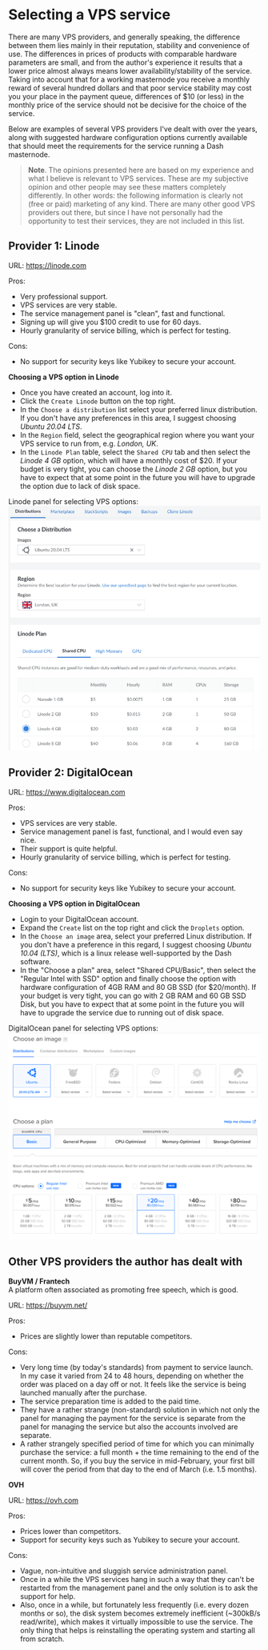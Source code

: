 # Selecting a VPS service
There are many VPS providers, and generally speaking, the difference between them lies mainly in their reputation, stability and convenience of use. The differences in prices of products with comparable hardware parameters are small, and from the author's experience it results that a lower price almost always means lower availability/stability of the service. Taking into account that for a working masternode you receive a monthly reward of several hundred dollars and that poor service stability may cost you your place in the payment queue, differences of $10 (or less) in the monthly price of the service should not be decisive for the choice of the service.

Below are examples of several VPS providers I've dealt with over the years, along with suggested hardware configuration options currently available that should meet the requirements for the service running a Dash masternode.

> **Note**. The opinions presented here are based on my experience and what I believe is relevant to VPS services. These are my subjective opinion and other people may see these matters completely differently. In other words: the following information is clearly not (free or paid) marketing of any kind. There are many other good VPS providers out there, but since I have not personally had the opportunity to test their services, they are not included in this list.

## Provider 1: Linode
URL: https://linode.com  

Pros:  
* Very professional support.
* VPS services are very stable.
* The service management panel is "clean", fast and functional.
* Signing up will give you $100 credit to use for 60 days.
* Hourly granularity of service billing, which is perfect for testing.

Cons:
* No support for security keys like Yubikey to secure your account.

**Choosing a VPS option in Linode**
* Once you have created an account, log into it.
* Click the `Create Linode` button on the top right.
* In the `Choose a distribution` list select your preferred linux distribution. If you don't have any preferences in this area, I suggest choosing *Ubuntu 20.04 LTS*.
* In the `Region` field, select the geographical region where you want your VPS service to run from, e.g. *London, UK*.
* In the `Linode Plan` table, select the `Shared CPU` tab and then select the *Linode 4 GB* option, which will have a monthly cost of $20. If your budget is very tight, you can choose the *Linode 2 GB* option, but you have to expect that at some point in the future you will have to upgrade the option due to lack of disk space.

Linode panel for selecting VPS options:
![Linode VPS selection](img/vps-linode.png)

## Provider 2: DigitalOcean
URL: https://www.digitalocean.com  

Pros:  
* VPS services are very stable.
* Service management panel is fast, functional, and I would even say nice.
* Their support is quite helpful.
* Hourly granularity of service billing, which is perfect for testing.

Cons:
* No support for security keys like Yubikey to secure your account.

**Choosing a VPS option in DigitalOcean**
* Login to your DigitalOcean account.
* Expand the `Create` list on the top right and click the `Droplets` option.
* In the `Choose an image` area, select your preferred Linux distribution. If you don't have a preference in this regard, I suggest choosing *Ubuntu 10.04 (LTS)*, which is a linux release well-supported by the Dash software. 
* In the "Choose a plan" area, select "Shared CPU/Basic", then select the "Regular Intel with SSD" option and finally choose the option with hardware configuration of 4GB RAM and 80 GB SSD (for $20/month). If your budget is very tight, you can go with 2 GB RAM and 60 GB SSD Disk, but you have to expect that at some point in the future you will have to upgrade the service due to running out of disk space.

DigitalOcean panel for selecting VPS options:
![DigitalOcean VPS selection](img/vps-digitalocean.png)

## Other VPS providers the author has dealt with

**BuyVM / Frantech**  
A platform often associated as promoting free speech, which is good.

URL: https://buyvm.net/

Pros:
* Prices are slightly lower than reputable competitors.

Cons:
* Very long time (by today's standards) from payment to service launch. In my case it varied from 24 to 48 hours, depending on whether the order was placed on a day off or not. It feels like the service is being launched manually after the purchase.
* The service preparation time is added to the paid time.
* They have a rather strange (non-standard) solution in which not only the panel for managing the payment for the service is separate from the panel for managing the service but also the accounts involved are separate.
* A rather strangely specified period of time for which you can minimally purchase the service: a full month + the time remaining to the end of the current month. So, if you buy the service in mid-February, your first bill will cover the period from that day to the end of March (i.e. 1.5 months).

**OVH**

URL: https://ovh.com

Pros:
* Prices lower than competitors.
* Support for security keys such as Yubikey to secure your account.

Cons:
* Vague, non-intuitive and sluggish service administration panel.
* Once in a while the VPS services hang in such a way that they can't be restarted from the management panel and the only solution is to ask the support for help.
* Also, once in a while, but fortunately less frequently (i.e. every dozen months or so), the disk system becomes extremely inefficient (~300kB/s read/write), which makes it virtually impossible to use the service. The only thing that helps is reinstalling the operating system and starting all from scratch.
